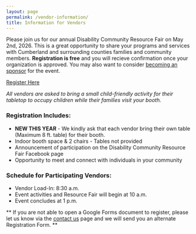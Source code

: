 ```yaml
---
layout: page
permalink: /vendor-information/
title: Information for Vendors
---
```


 Please join us for our annual Disability Community Resource Fair on May 2nd, 2026. This is a great opportunity to share your programs and services with Cumberland and surrounding counties families and community members. <b>Registration is free</b> and you will recieve confirmation once your organization is approved. You may also want to consider [becoming an sponsor](/sponsor-information) for the event.

<div class="vendor-buttons btn-toolbar justify-content-center my-3">
  <a href="https://forms.gle/jwT9vSoND3BLHzw88" class="btn btn-primary">Register Here</a>
</div>

 <p><em>All vendors are asked to bring a small child-friendly activity for their tabletop to occupy children while their families visit your booth. </em></p>

### Registration Includes:
- <b>NEW THIS YEAR</b> - We kindly ask that each vendor bring their own table (Maximum 8 ft. table) for their booth. 
- Indoor booth space & 2 chairs - Tables not provided
- Announcement of participation on the Disability Community Resource Fair Facebook page
- Opportunity to meet and connect with individuals in your community

### Schedule for Participating Vendors:
- Vendor Load-In: 8:30 a.m.
- Event activities and Resource Fair will begin at 10 a.m.
- Event concludes at 1 p.m.

\*\* If you are not able to open a Google Forms document to register, please let us know via the [contact us](/contact-us) page and we will send you an alternate Registration Form. \*\*